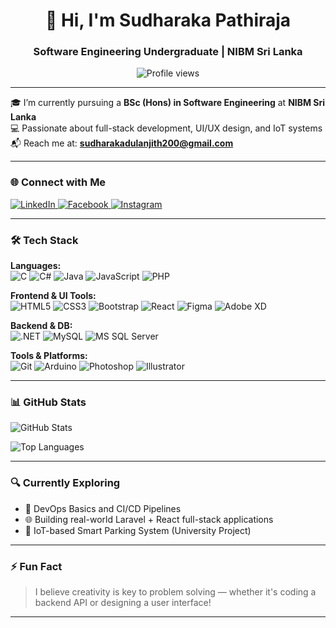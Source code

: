 <h1 align="center">👋 Hi, I'm Sudharaka Pathiraja</h1>
<h3 align="center">Software Engineering Undergraduate | NIBM Sri Lanka</h3>

<p align="center">
  <img src="https://komarev.com/ghpvc/?username=sudharaka200&label=Profile%20views&color=0e75b6&style=flat" alt="Profile views" />
</p>

---

🎓 I’m currently pursuing a **BSc (Hons) in Software Engineering** at **NIBM Sri Lanka**  
💻 Passionate about full-stack development, UI/UX design, and IoT systems  
📬 Reach me at: **sudharakadulanjith200@gmail.com**

---

### 🌐 Connect with Me

<p align="left">
  <a href="https://www.linkedin.com/in/sudharakapathiraja" target="_blank">
    <img src="https://img.shields.io/badge/LinkedIn-0077B5?style=for-the-badge&logo=linkedin&logoColor=white" alt="LinkedIn" />
  </a>
  <a href="https://www.facebook.com/sudharakapathiraja" target="_blank">
    <img src="https://img.shields.io/badge/Facebook-1877F2?style=for-the-badge&logo=facebook&logoColor=white" alt="Facebook" />
  </a>
  <a href="https://www.instagram.com/sudharakapathiraja" target="_blank">
    <img src="https://img.shields.io/badge/Instagram-E4405F?style=for-the-badge&logo=instagram&logoColor=white" alt="Instagram" />
  </a>
</p>

---

### 🛠️ Tech Stack

**Languages:**  
![C](https://img.shields.io/badge/C-00599C?style=flat&logo=c&logoColor=white)
![C#](https://img.shields.io/badge/C%23-239120?style=flat&logo=c-sharp&logoColor=white)
![Java](https://img.shields.io/badge/Java-ED8B00?style=flat&logo=java&logoColor=white)
![JavaScript](https://img.shields.io/badge/JavaScript-F7DF1E?style=flat&logo=javascript&logoColor=black)
![PHP](https://img.shields.io/badge/PHP-777BB4?style=flat&logo=php&logoColor=white)

**Frontend & UI Tools:**  
![HTML5](https://img.shields.io/badge/HTML5-E34F26?style=flat&logo=html5&logoColor=white)
![CSS3](https://img.shields.io/badge/CSS3-1572B6?style=flat&logo=css3&logoColor=white)
![Bootstrap](https://img.shields.io/badge/Bootstrap-563D7C?style=flat&logo=bootstrap&logoColor=white)
![React](https://img.shields.io/badge/React-20232A?style=flat&logo=react&logoColor=61DAFB)
![Figma](https://img.shields.io/badge/Figma-F24E1E?style=flat&logo=figma&logoColor=white)
![Adobe XD](https://img.shields.io/badge/AdobeXD-FF61F6?style=flat&logo=adobexd&logoColor=white)

**Backend & DB:**  
![.NET](https://img.shields.io/badge/.NET-512BD4?style=flat&logo=dotnet&logoColor=white)
![MySQL](https://img.shields.io/badge/MySQL-00000F?style=flat&logo=mysql&logoColor=white)
![MS SQL Server](https://img.shields.io/badge/SQL%20Server-CC2927?style=flat&logo=microsoft-sql-server&logoColor=white)

**Tools & Platforms:**  
![Git](https://img.shields.io/badge/Git-F05032?style=flat&logo=git&logoColor=white)
![Arduino](https://img.shields.io/badge/Arduino-00979D?style=flat&logo=arduino&logoColor=white)
![Photoshop](https://img.shields.io/badge/Photoshop-31A8FF?style=flat&logo=adobephotoshop&logoColor=white)
![Illustrator](https://img.shields.io/badge/Illustrator-FF9A00?style=flat&logo=adobeillustrator&logoColor=white)

---

### 📊 GitHub Stats

<p align="left">
  <img src="https://github-readme-stats.vercel.app/api?username=Sudharaka200&show_icons=true&theme=radical" alt="GitHub Stats" />
</p>
<p align="left">
  <img src="https://github-readme-stats.vercel.app/api/top-langs/?username=Sudharaka200&layout=compact&theme=radical" alt="Top Languages" />
</p>

---

### 🔍 Currently Exploring
- 🔧 DevOps Basics and CI/CD Pipelines  
- 🌐 Building real-world Laravel + React full-stack applications  
- 🚗 IoT-based Smart Parking System (University Project)

---

### ⚡ Fun Fact
> I believe creativity is key to problem solving — whether it's coding a backend API or designing a user interface!

---

